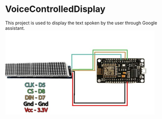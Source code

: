 # VoiceControlledDisplay
This project is used to display the text spoken by the user through Google assistant.
![Connection Diagram](/images/conn.png)
